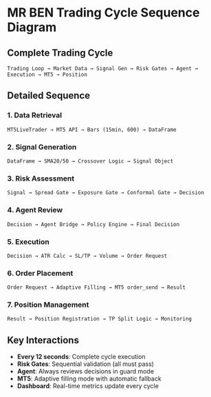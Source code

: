 # MR BEN Trading Cycle Sequence Diagram

## Complete Trading Cycle

```
Trading Loop → Market Data → Signal Gen → Risk Gates → Agent → Execution → MT5 → Position
```

## Detailed Sequence

### 1. Data Retrieval
```
MT5LiveTrader → MT5 API → Bars (15min, 600) → DataFrame
```

### 2. Signal Generation
```
DataFrame → SMA20/50 → Crossover Logic → Signal Object
```

### 3. Risk Assessment
```
Signal → Spread Gate → Exposure Gate → Conformal Gate → Decision
```

### 4. Agent Review
```
Decision → Agent Bridge → Policy Engine → Final Decision
```

### 5. Execution
```
Decision → ATR Calc → SL/TP → Volume → Order Request
```

### 6. Order Placement
```
Order Request → Adaptive Filling → MT5 order_send → Result
```

### 7. Position Management
```
Result → Position Registration → TP Split Logic → Monitoring
```

## Key Interactions

- **Every 12 seconds**: Complete cycle execution
- **Risk Gates**: Sequential validation (all must pass)
- **Agent**: Always reviews decisions in guard mode
- **MT5**: Adaptive filling mode with automatic fallback
- **Dashboard**: Real-time metrics update every cycle
